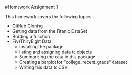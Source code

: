 #Homework Assignment 3

This homework covers the following topics:
 * GitHub Cloning
 * Getting data from the Titanic DataSet
 * Building a function
 * FiveThiryEight Data
   - installing the package
   - listing and assigning data to objects
   - Summarizing the data in this package
   - Creating a barplot for "college_recent_grads" dataset
   - Writing this data to CSV
